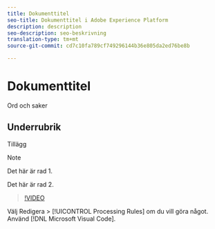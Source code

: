 ```yaml
---
title: Dokumenttitel
seo-title: Dokumenttitel i Adobe Experience Platform
description: description
seo-description: seo-beskrivning
translation-type: tm+mt
source-git-commit: cd7c10fa789cf749296144b36e805da2ed76be8b

---
```



# Dokumenttitel

Ord och saker

## Underrubrik

Tillägg

> [!NOTE]
> 
> Det här är rad 1.
>
> Det här är rad 2.

> [!VIDEO](https://youtu.be/ypS_CKym5NQ)

Välj Redigera > [!UICONTROL Processing Rules] om du vill göra något. Använd [!DNL Microsoft Visual Code].
